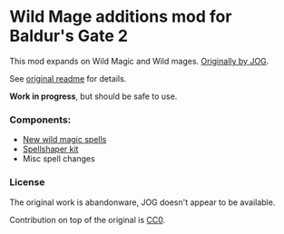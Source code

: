 # Wild Mage additions mod for Baldur's Gate 2

This mod expands on Wild Magic and Wild mages. [Originally by JOG](http://mods.jo-ge.net/bg/shaper.htm).

See [original readme](wildmage/docs/readme.txt) for details.

**Work in progress**, but should be safe to use.

### Components:

- [New wild magic spells](wildmage/docs/spells.pdf)
- [Spellshaper kit](wildmage/docs/spellshaper.pdf)
- Misc spell changes


### License
The original work is abandonware, JOG doesn't appear to be available.

Contribution on top of the original is [CC0](https://creativecommons.org/publicdomain/zero/1.0/legalcode).
